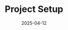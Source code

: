---
toc: true
title: "Project Setup"
weight: 1
icon: "menu_book"
date: "2025-04-12"
lastmod: "2025-04-12"
draft: false
---
